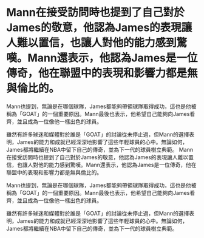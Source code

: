 # Mann在接受訪問時也提到了自己對於James的敬意，他認為James的表現讓人難以置信，也讓人對他的能力感到驚嘆。Mann還表示，他認為James是一位傳奇，他在聯盟中的表現和影響力都是無與倫比的。

Mann也提到，無論是在哪個球隊，James都能夠帶領球隊取得成功，這也是他被稱為「GOAT」的一個重要原因。Mann最後也表示，他希望自己能夠向James看齊，並且成為一位像他一樣出色的球員。

雖然有許多球迷和媒體對於誰是「GOAT」的討論從未停止過，但Mann的選擇表明，James的能力和成就已經深深地影響了這些年輕球員的心中。無論如何，James都將繼續在NBA中留下自己的傳奇，並為下一代的球員樹立典範。 
 Mann在接受訪問時也提到了自己對於James的敬意，他認為James的表現讓人難以置信，也讓人對他的能力感到驚嘆。Mann還表示，他認為James是一位傳奇，他在聯盟中的表現和影響力都是無與倫比的。

Mann也提到，無論是在哪個球隊，James都能夠帶領球隊取得成功，這也是他被稱為「GOAT」的一個重要原因。Mann最後也表示，他希望自己能夠向James看齊，並且成為一位像他一樣出色的球員。

雖然有許多球迷和媒體對於誰是「GOAT」的討論從未停止過，但Mann的選擇表明，James的能力和成就已經深深地影響了這些年輕球員的心中。無論如何，James都將繼續在NBA中留下自己的傳奇，並為下一代的球員樹立典範。